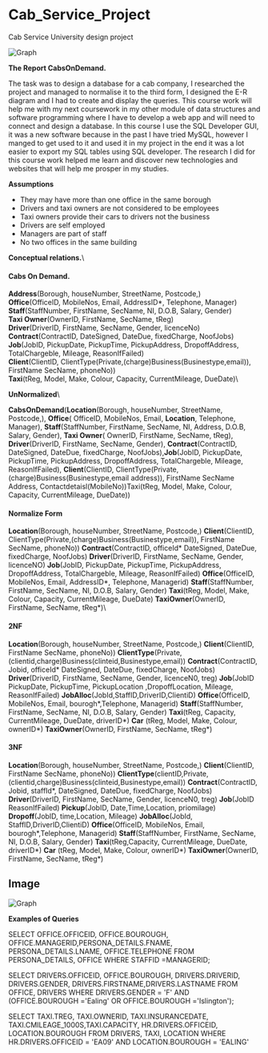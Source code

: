 # Cab_Service_Project
Cab Service University design project

![Graph](Cab_Service_Project/img/graph.JPG) 

__The Report CabsOnDemand.__

The task was to design a database for a cab company, I researched the project and managed to normalise it to the third form, I designed the E-R diagram and I had to create and display the queries.
This course work will help me with my next coursework in my other module of data structures and software programming where I have to develop a web app and will need to connect and design a database.
In this course I use the SQL Developer GUI, it was a new software because in the past I have tried MySQL, however I manged to get used to it and used it in my project in the end it was a lot easier to export my SQL tables using SQL developer. The research I did for this course work helped me learn and discover new technologies and websites that will help me prosper in my studies.

**Assumptions**

* They may have more than one office in the same borough
* Drivers and taxi owners are not considered to be employees
* Taxi owners provide their cars to drivers not the business
* Drivers are self employed 
* Managers are part of staff
* No two offices in the same building


**Conceptual relations.**\

#### Cabs On Demand.

**Address**(Borough, houseNumber, StreetName, Postcode,)\
**Office**(OfficeID, MobileNos, Email, AddressID*, Telephone, Manager)\
 **Staff**(StaffNumber, FirstName, SecName, NI, D.O.B, Salary, Gender)\
**Taxi Owner**(OwnerID, FirstName, SecName, tReg)\
**Driver**(DriverID, FirstName, SecName, Gender, licenceNo)\
**Contract**(ContractID, DateSigned, DateDue, fixedCharge, NoofJobs)\
**Job**(JobID, PickupDate, PickupTime, PickupAddress, DropoffAddress, TotalChargeble, Mileage, ReasonIfFailed)\
**Client**(ClientID, ClientType(Private,(charge)Business(Businestype,email)), FirstName SecName, phoneNo))\
**Taxi**(tReg, Model, Make, Colour, Capacity, CurrentMileage, DueDate)\

**UnNormalized**\

**CabsOnDemand**(**Location**(Borough, houseNumber, StreetName, Postcode,), **Office**( OfficeID, MobileNos, Email, **Location**, Telephone, Manager), **Staff**(StaffNumber, FirstName, SecName, NI, Address, D.O.B, Salary, Gender), **Taxi Owner**( OwnerID, FirstName, SecName, tReg), **Driver**(DriverID, FirstName, SecName, Gender), **Contract**(ContractID, DateSigned, DateDue, fixedCharge, NoofJobs),**Job**(JobID, PickupDate, PickupTime, PickupAddress, DropoffAddress, TotalChargeble, Mileage, ReasonIfFailed), **Client**(ClientID, ClientType(Private,(charge)Business(Businestype,email address)), FirstName SecName Address, Contactdetaisl(MobileNo))Taxi(tReg, Model, Make, Colour, Capacity, CurrentMileage, DueDate))

#### Normalize Form

**Location**(Borough, houseNumber, StreetName, Postcode,)
**Client**(ClientID, ClientType(Private,(charge)Business(Businestype,email)), FirstName SecName, phoneNo))
**Contract**(ContractID, officeId* DateSigned, DateDue, fixedCharge, NoofJobs)
**Driver**(DriverID, FirstName, SecName, Gender, licenceNO)
**Job**(JobID, PickupDate, PickupTime, PickupAddress, DropoffAddress, TotalChargeble, Mileage, ReasonIfFailed)
**Office**(OfficeID, MobileNos, Email, AddressID*, Telephone, Managerid)
**Staff**(StaffNumber, FirstName, SecName, NI, D.O.B, Salary, Gender)
**Taxi**(tReg, Model, Make, Colour, Capacity, CurrentMileage, DueDate)
**TaxiOwner**(OwnerID, FirstName, SecName, tReg*)\

#### 2NF

**Location**(Borough, houseNumber, StreetName, Postcode,)
**Client**(ClientID, FirstName SecName, phoneNo))
**ClientType**(Private,(clientid,charge)Business(clinteid,Businestype,email))
**Contract**(ContractID, Jobid, officeId* DateSigned, DateDue, fixedCharge, NoofJobs)
**Driver**(DriverID, FirstName, SecName, Gender, licenceN0, treg)
**Job**(JobID PickupDate, PickupTime, PickupLocation ,DropoffLocation, Mileage, ReasonIfFailed)
**JobAlloc**(JobId,StaffID,DriverID,ClientiD)
**Office**(OfficeID, MobileNos, Email, bourogh*,Telephone, Managerid)
**Staff**(StaffNumber, FirstName, SecName, NI, D.O.B, Salary, Gender)
**Taxi**(tReg, Capacity, CurrentMileage, DueDate, driverID*)
**Car** (tReg, Model, Make, Colour, ownerID*) 
**TaxiOwner**(OwnerID, FirstName, SecName, tReg*)

#### 3NF

**Location**(Borough, houseNumber, StreetName, Postcode,)
**Client**(ClientID, FirstName SecName, phoneNo))
**ClientType**(clientID,Private,(clientid,charge)Business(clinteid,Businestype,email))
**Contract**(ContractID, Jobid, staffId*, DateSigned, DateDue, fixedCharge, NoofJobs)
**Driver**(DriverID, FirstName, SecName, Gender, licenceN0, treg)
**Job**(JobID ReasonIfFailed)
**Pickup**(JobID, Date,Time,Location, priomilage)
**Dropoff**(JobID, time,Location, Mileage)
**JobAlloc**(JobId, StaffID,DriverID,ClientiD)
**Office**(OfficeID, MobileNos, Email, bourogh*,Telephone, Managerid)
**Staff**(StaffNumber, FirstName, SecName, NI, D.O.B, Salary, Gender)
**Taxi**(tReg,Capacity, CurrentMileage, DueDate, driverID*)
**Car** (tReg, Model, Make, Colour, ownerID*) 
**TaxiOwner**(OwnerID, FirstName, SecName, tReg*)

## Image 

![Graph](/Cab_Service_Project/img/Display_1.png)

**Examples of Queries** 

SELECT OFFICE.OFFICEID, OFFICE.BOUROUGH, OFFICE.MANAGERID,PERSONA_DETAILS.FNAME, PERSONA_DETAILS.LNAME, OFFICE.TELEPHONE
FROM PERSONA_DETAILS, OFFICE
WHERE STAFFID =MANAGERID; 

SELECT DRIVERS.OFFICEID, OFFICE.BOUROUGH, DRIVERS.DRIVERID, DRIVERS.GENDER, DRIVERS.FIRSTNAME,DRIVERS.LASTNAME FROM OFFICE, DRIVERS
WHERE DRIVERS.GENDER = 'F' AND (OFFICE.BOUROUGH ='Ealing' OR OFFICE.BOUROUGH ='Islington');

SELECT TAXI.TREG, TAXI.OWNERID, TAXI.INSURANCEDATE, TAXI.CMILEAGE_1000S,TAXI.CAPACITY, HR.DRIVERS.OFFICEID, LOCATION.BOUROUGH FROM DRIVERS, TAXI, LOCATION
WHERE HR.DRIVERS.OFFICEID = 'EA09' AND
LOCATION.BOUROUGH = 'EALING'

